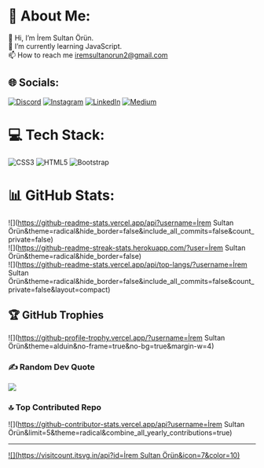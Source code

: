 # 💫 About Me:
👋 Hi, I’m İrem Sultan Örün.<br>🌱 I’m currently learning JavaScript.<br>📫 How to reach me iremsultanorun2@gmail.com


## 🌐 Socials:
[![Discord](https://img.shields.io/badge/Discord-%237289DA.svg?logo=discord&logoColor=white)](https://discord.gg/https://discord.gg/iremsultanörün#7576) [![Instagram](https://img.shields.io/badge/Instagram-%23E4405F.svg?logo=Instagram&logoColor=white)](https://instagram.com/https://www.instagram.com/iremsultanorun/) [![LinkedIn](https://img.shields.io/badge/LinkedIn-%230077B5.svg?logo=linkedin&logoColor=white)](https://linkedin.com/in/https://www.linkedin.com/in/irem-sultan-%C3%B6r%C3%BCn-11b028257/) [![Medium](https://img.shields.io/badge/Medium-12100E?logo=medium&logoColor=white)](https://medium.com/@https://medium.com/@iremsultanorun) 

# 💻 Tech Stack:
![CSS3](https://img.shields.io/badge/css3-%231572B6.svg?style=flat&logo=css3&logoColor=white) ![HTML5](https://img.shields.io/badge/html5-%23E34F26.svg?style=flat&logo=html5&logoColor=white) ![Bootstrap](https://img.shields.io/badge/bootstrap-%23563D7C.svg?style=flat&logo=bootstrap&logoColor=white)
# 📊 GitHub Stats:
![](https://github-readme-stats.vercel.app/api?username=İrem Sultan Örün&theme=radical&hide_border=false&include_all_commits=false&count_private=false)<br/>
![](https://github-readme-streak-stats.herokuapp.com/?user=İrem Sultan Örün&theme=radical&hide_border=false)<br/>
![](https://github-readme-stats.vercel.app/api/top-langs/?username=İrem Sultan Örün&theme=radical&hide_border=false&include_all_commits=false&count_private=false&layout=compact)

## 🏆 GitHub Trophies
![](https://github-profile-trophy.vercel.app/?username=İrem Sultan Örün&theme=alduin&no-frame=true&no-bg=true&margin-w=4)

### ✍️ Random Dev Quote
![](https://quotes-github-readme.vercel.app/api?type=horizontal&theme=radical)

### 🔝 Top Contributed Repo
![](https://github-contributor-stats.vercel.app/api?username=İrem Sultan Örün&limit=5&theme=radical&combine_all_yearly_contributions=true)

---
[![](https://visitcount.itsvg.in/api?id=İrem Sultan Örün&icon=7&color=10)](https://visitcount.itsvg.in)

<!-- Proudly created with GPRM ( https://gprm.itsvg.in ) -->
